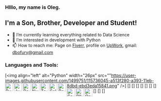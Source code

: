 ### Hlllo, my name is Oleg.

## I'm a Son, Brother, Developer and Student!

- 🌱 I’m currently learning everything related to Data Science
- 👀 I’m interested in development with Python
- 📫 How to reach me: Page on [Fiverr](https://www.fiverr.com/dbofury), profile on [UpWork](https://www.upwork.com/freelancers/~01bc2c6d8b19205903), gmail: dbofury@gmail.com

### Languages and Tools:

[<img align="left" alt="Python" width="26px" src=""https://user-images.githubusercontent.com/1499751/115736045-a513f280-a393-11eb-8dbd-ebd3eda15841.png" />]
[<img align="left" alt="PyCharm" width="26px" src="https://user-images.githubusercontent.com/1499751/115753535-f9bf6980-a3a3-11eb-9ba4-3c733ea667f5.png"/>]
[<img align="left" alt="Jupyter Notebook" width="26px" src="https://user-images.githubusercontent.com/1499751/115753343-c7157100-a3a3-11eb-8e88-80d0d57f3c89.png"/>]
[<img align="left" alt="Pandas" width="26px" src="https://user-images.githubusercontent.com/1499751/115737230-9bd75580-a394-11eb-85f2-34865b371733.png" />]
[<img align="left" alt="Numpy" width="26px" src="https://user-images.githubusercontent.com/1499751/115737285-ab569e80-a394-11eb-9062-153f7b713199.png" />]
[<img align="left" alt="TensorFlow" width="26px" src="https://user-images.githubusercontent.com/1499751/115737361-bc9fab00-a394-11eb-96eb-c5e9b3b81373.png"/>]
[<img align="left" alt="Selenium" width="26px" src="https://user-images.githubusercontent.com/1499751/115737402-c6291300-a394-11eb-9151-95412013d4bc.png"/>]
[<img align="left" alt="Beautiful Soup" width="26px" src="https://user-images.githubusercontent.com/1499751/115753274-ad742980-a3a3-11eb-9457-c42038d6e4f2.png"/>]
[<img align="left" alt="Scrapy" width="26px" src="https://user-images.githubusercontent.com/1499751/115753433-de545e80-a3a3-11eb-8d76-9e97d8b50113.png"/>]
[<img align="left" alt="PIL" width="26px" src="https://user-images.githubusercontent.com/1499751/115753513-f0ce9800-a3a3-11eb-88d8-2f970f33f857.png"/>]
[<img align="left" alt="OpenCV" width="26px" src="https://user-images.githubusercontent.com/1499751/115753693-24a9bd80-a3a4-11eb-9ce7-d2320ee4000a.png"/>]
